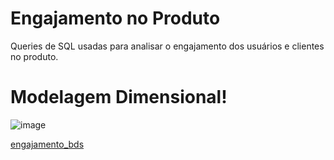 # Engajamento no Produto
Queries de SQL usadas para analisar o engajamento dos usuários e clientes no produto.

# Modelagem Dimensional!

![image](https://user-images.githubusercontent.com/54243780/155637591-860b5726-b8e1-442c-bcd4-8e8a971c2913.png)


[engajamento_bds](https://user-images.githubusercontent.com/54243780/155637469-d99d304e-cbae-4809-a7d5-c06d8e760dcf.png)
